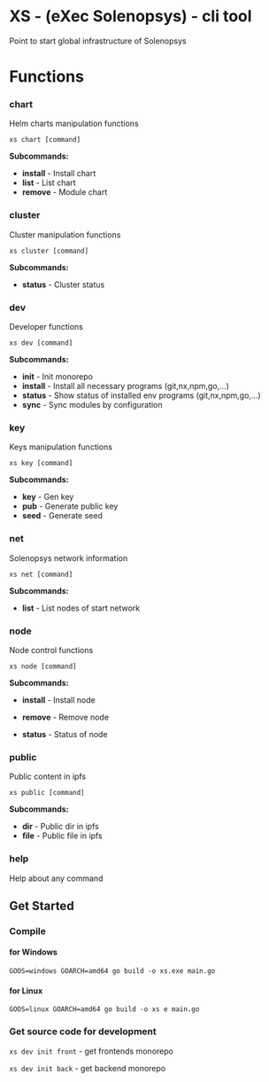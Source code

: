 # XS - (eXec Solenopsys) - cli tool

Point to start global infrastructure of Solenopsys

# Functions

### chart

Helm charts manipulation functions

`xs chart [command]`

**Subcommands:**

- **install** - Install chart
- **list** - List chart
- **remove** - Module chart

### cluster

Cluster manipulation functions

`xs cluster [command]`

**Subcommands:**

- **status** - Cluster status

### dev

Developer functions

`xs dev [command]`

**Subcommands:**

- **init**       - Init monorepo
- **install**    - Install all necessary programs (git,nx,npm,go,...)
- **status**     - Show status of installed env programs (git,nx,npm,go,...)
- **sync**       - Sync modules by configuration


### key

Keys manipulation functions

`xs key [command]`

**Subcommands:**

- **key**        - Gen key
- **pub**        - Generate public key
- **seed**       - Generate seed

### net

Solenopsys network information

`xs net [command]`

**Subcommands:**

- **list**       - List nodes of start network

### node

Node control functions

`xs node [command]`

**Subcommands:**

- **install**  - Install node

- **remove**     - Remove node
- **status**    - Status of node

### public

Public content in ipfs

`xs public [command]`

**Subcommands:**

- **dir**       - Public dir in ipfs
- **file**     - Public file in ipfs

### help

Help about any command

## Get Started

### Compile

#### for Windows

`GOOS=windows GOARCH=amd64 go build -o xs.exe main.go`

#### for Linux

`GOOS=linux GOARCH=amd64 go build -o xs e main.go`

### Get source code for development

`xs dev init front` - get frontends monorepo

`xs dev init back` - get backend monorepo
